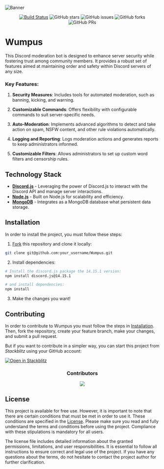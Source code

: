 ![Banner](https://imgur.com/ncFxKA8.png)

<div align="center">
  
[![Build Status](https://img.shields.io/endpoint.svg?url=https%3A%2F%2Factions-badge.atrox.dev%2Fhadez8877%2FWumpus%2Fbadge%3Fref%3Dmain&style=flat)](https://actions-badge.atrox.dev/hadez8877/Wumpus/goto?ref=main)
![GitHub stars](https://img.shields.io/github/stars/hadez8877/Wumpus)
![GitHub issues](https://img.shields.io/github/issues/hadez8877/Wumpus)
![GitHub forks](https://img.shields.io/github/forks/hadez8877/Wumpus)
![GitHub PRs](https://img.shields.io/github/issues-pr/hadez8877/Wumpus)

</div>

# Wumpus
This Discord moderation bot is designed to enhance server security while fostering trust among community members. It provides a robust set of features aimed at maintaining order and safety within Discord servers of any size.


### Key Features:
1. **Security Measures**:
Includes tools for automated moderation, such as banning, kicking, and warning.

2. **Customizable Commands**:
Offers flexibility with configurable commands to suit server-specific needs.

3. **Auto-Moderation**:
Implements advanced algorithms to detect and take action on spam, NSFW content, and other rule violations automatically.

4. **Logging and Reporting**:
Logs moderation actions and generates reports to keep administrators informed.

5. **Customizable Filters**:
Allows administrators to set up custom word filters and censorship rules.


## Technology Stack
- **[Discord.js](https://discord.js.org/)** - Leveraging the power of Discord.js to interact with the Discord API and manage server interactions.
- **[Node.js](https://nodejs.org/en)** - Built on Node.js for scalability and efficiency.
- **[MongoDB](https://www.mongodb.com/en)** - Integrates as a MongoDB database what persistent data storage.


## Installation
In order to install the project, you must follow these steps:

1. [Fork](https://github.com/pheralb/Wumpus/fork) this repository and clone it locally:

```bash
git clone git@github.com:your_username/Wumpus.git
```

2. Install dependencies:

```bash
# Install the discord.js package the 14.15.1 version:
npm install discord.js@14.15.1

# and install dependencies:
npm install
```

3. Make the changes you want!


## Contributing
In order to contribute to Wumpus you must follow the steps in [Installation](#Installation). Then, fork the repository, create your feature branch, make your changes, and submit a pull request.

But if you want to contribute in a simpler way, you can start this project from _Stackblitz_ using your GitHub account:

[![Open in Stackblitz](https://developer.stackblitz.com/img/open_in_stackblitz.svg)](https://stackblitz.com/github/hadez8877/Wumpus)

<div align="center">
  <h3>Contributors</h3>

<a href="https://github.com/hadez8877/Wumpus/graphs/contributors">
  <img src="https://contrib.rocks/image?repo=hadez8877/Wumpus" />
</a>
</div>


## License
This project is available for free use. However, it is important to note that there are certain conditions that must be met in order to use it. These conditions are specified in the [License](./LICENSE). Please make sure you read and fully understand the terms and conditions before using the project. Compliance with these stipulations is mandatory for all users.

The license file includes detailed information about the granted permissions, limitations, and user responsibilities. It is essential to follow all instructions to ensure correct and legal use of the project. If you have any questions about the terms, do not hesitate to contact the project author for further clarification.